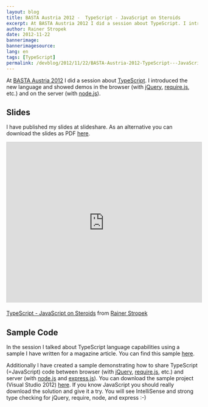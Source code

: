 ```yaml
---
layout: blog
title: BASTA Austria 2012 -  TypeScript - JavaScript on Steroids
excerpt: At BASTA Austria 2012 I did a session about TypeScript. I introduced the new language and showed demos in the browser (with jQuery, require.js, etc.) and on the server (with node.js).
author: Rainer Stropek
date: 2012-11-22
bannerimage: 
bannerimagesource: 
lang: en
tags: [TypeScript]
permalink: /devblog/2012/11/22/BASTA-Austria-2012-TypeScript---JavaScript-on-Steroids
---
```


<p>At <a href="http://www.basta-austria.at" target="_blank">BASTA Austria 2012</a> I did a session about <a href="http://www.typescriptlang.org" target="_blank">TypeScript</a>. I introduced the new language and showed demos in the browser (with <a href="http://jquery.com/" target="_blank">jQuery</a>, <a href="http://requirejs.org/" target="_blank">require.js</a>, etc.) and on the server (with <a href="http://nodejs.org/" target="_blank">node.js</a>).</p><h2>Slides</h2><p>I have published my slides at slideshare. As an alternative you can download the slides as PDF <a href="{{site.baseurl}}/content/Blog Assets/TypeScript Intro.pdf" target="_blank">here</a>.</p><iframe src="http://www.slideshare.net/slideshow/embed_code/15295933?rel=0" width="512" height="421" frameborder="0" marginwidth="0" marginheight="0" scrolling="no" style="border:1px solid #CCC;border-width:1px 1px 0;margin-bottom:5px" allowfullscreen="allowfullscreen" webkitallowfullscreen="webkitallowfullscreen" mozallowfullscreen="mozallowfullscreen"></iframe><p>
  <a href="http://www.slideshare.net/rstropek/type-script-intro-15295933" title="TypeScript - JavaScript on Steroids" target="_blank">TypeScript - JavaScript on Steroids</a> from <a href="http://www.slideshare.net/rstropek" target="_blank">Rainer Stropek</a></p><h2>Sample Code</h2><p>In the session I talked about TypeScript language capabilities using a sample I have written for a magazine article. You can find this sample <a href="/devblog/2012/11/02/Sample-Code-for-TypeScript-Article-in-WindowsDeveloper-Magazine" target="_blank">here</a>.</p><p>Additionally I have created a sample demonstrating how to share TypeScript (=JavaScript) code between browser (with <a href="http://jquery.com/" target="_blank">jQuery</a>, <a href="http://requirejs.org/" target="_blank">require.js</a>, etc.) and server (with <a href="http://nodejs.org/" target="_blank">node.js</a> and <a href="http://expressjs.com/" target="_blank">express.js</a>). You can download the sample project (Visual Studio 2012) <a href="{{site.baseurl}}/content/Blog Assets/Code Samples/TypeScriptSamples.zip" target="_blank">here</a>. If you know JavaScript you should really download the solution and give it a try. You will see IntelliSense and strong type checking for jQuery, require, node, and express :-)</p>